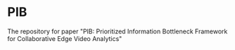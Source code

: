 # PIB
The repository for paper "PIB: Prioritized Information Bottleneck Framework for Collaborative Edge Video Analytics"
